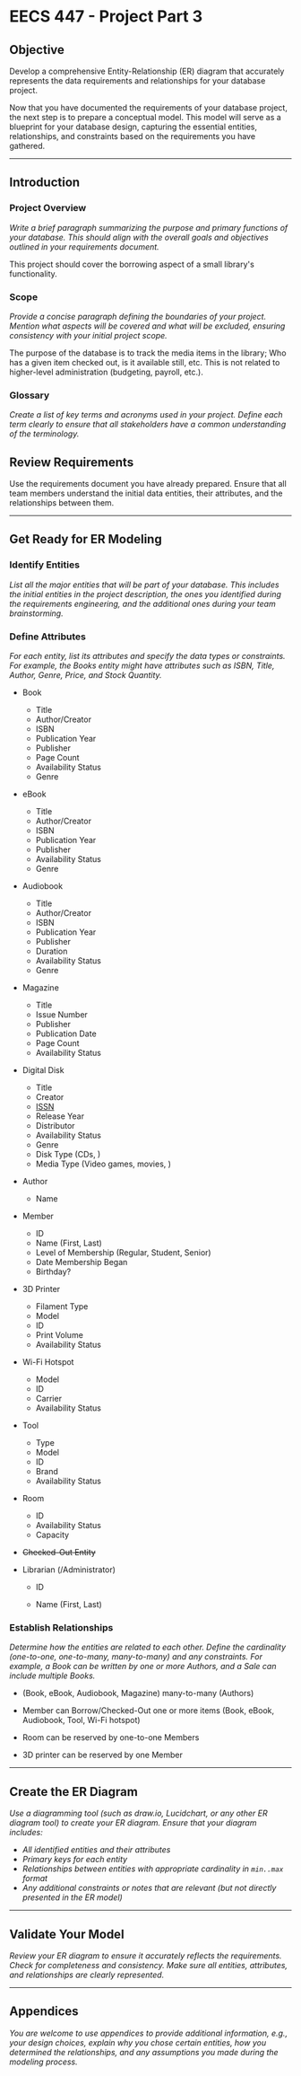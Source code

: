 # EECS 447 - Project Part 3

## Objective

Develop a comprehensive Entity-Relationship (ER) diagram that accurately represents the data requirements and relationships for your database project.

Now that you have documented the requirements of your database project, the next step is to prepare a conceptual model. This model will serve as a blueprint for your database design, capturing the essential entities, relationships, and constraints based on the requirements you have gathered.

---

## Introduction

### Project Overview

*Write a brief paragraph summarizing the purpose and primary functions of your database. This should align with the overall goals and objectives outlined in your requirements document.*

This project should cover the borrowing aspect of a small library's functionality.

### Scope

*Provide a concise paragraph defining the boundaries of your project. Mention what aspects will be covered and what will be excluded, ensuring consistency with your initial project scope.*

The purpose of the database is to track the media items in the library; Who has a given item checked out, is it available still, etc. This is not related to higher-level administration (budgeting, payroll, etc.).

### Glossary

*Create a list of key terms and acronyms used in your project. Define each term clearly to ensure that all stakeholders have a common understanding of the terminology.*

## Review Requirements

Use the requirements document you have already prepared. Ensure that all team members understand the initial data entities, their attributes, and the relationships between them.

---

## Get Ready for ER Modeling

### Identify Entities

*List all the major entities that will be part of your database. This includes the initial entities in the project description, the ones you identified during the requirements engineering, and the additional ones during your team brainstorming.*

### Define Attributes

*For each entity, list its attributes and specify the data types or constraints. For example, the Books entity might have attributes such as ISBN, Title, Author, Genre, Price, and Stock Quantity.*

- Book
  
  - Title
  - Author/Creator
  - ISBN
  - Publication Year
  - Publisher
  - Page Count
  - Availability Status
  - Genre

- eBook
  
  - Title
  - Author/Creator
  - ISBN
  - Publication Year
  - Publisher
  - Availability Status
  - Genre

- Audiobook
  
  - Title
  - Author/Creator
  - ISBN
  - Publication Year
  - Publisher
  - Duration
  - Availability Status
  - Genre

- Magazine
  
  - Title
  - Issue Number
  - Publisher
  - Publication Date
  - Page Count
  - Availability Status

- Digital Disk
  
  - Title
  - Creator
  - <u>ISSN</u>
  - Release Year
  - Distributor
  - Availability Status
  - Genre
  - Disk Type (CDs, )
  - Media Type (Video games, movies, )

- Author
  
  - Name

- Member
  
  - ID
  - Name (First, Last)
  - Level of Membership (Regular, Student, Senior)
  - Date Membership Began
  - Birthday?

- 3D Printer
  
  - Filament Type
  - Model
  - ID
  - Print Volume
  - Availability Status

- Wi-Fi Hotspot
  
  - Model
  - ID
  - Carrier
  - Availability Status

- Tool
  
  - Type
  - Model
  - ID
  - Brand
  - Availability Status

- Room
  
  - ID
  - Availability Status
  - Capacity

- ~~Checked-Out Entity~~

- Librarian (/Administrator)
  
  - ID
  
  - Name (First, Last)

### Establish Relationships

*Determine how the entities are related to each other. Define the cardinality (one-to-one, one-to-many, many-to-many) and any constraints. For example, a Book can be written by one or more Authors, and a Sale can include multiple Books.*

- (Book, eBook, Audiobook, Magazine) many-to-many (Authors)

- Member can Borrow/Checked-Out one or more items (Book, eBook, Audiobook, Tool, Wi-Fi hotspot)

- Room can be reserved by one-to-one Members

- 3D printer can be reserved by one Member

---

## Create the ER Diagram

*Use a diagramming tool (such as draw.io, Lucidchart, or any other ER diagram tool) to create your ER diagram. Ensure that your diagram includes:*

- *All identified entities and their attributes*
- *Primary keys for each entity*
- *Relationships between entities with appropriate cardinality in `min..max` format*
- *Any additional constraints or notes that are relevant (but not directly presented in the ER model)*

---

## Validate Your Model

*Review your ER diagram to ensure it accurately reflects the requirements. Check for completeness and consistency. Make sure all entities, attributes, and relationships are clearly represented.*

---

## Appendices

*You are welcome to use appendices to provide additional information, e.g., your design choices, explain why you chose certain entities, how you determined the relationships, and any assumptions you made during the modeling process.*

